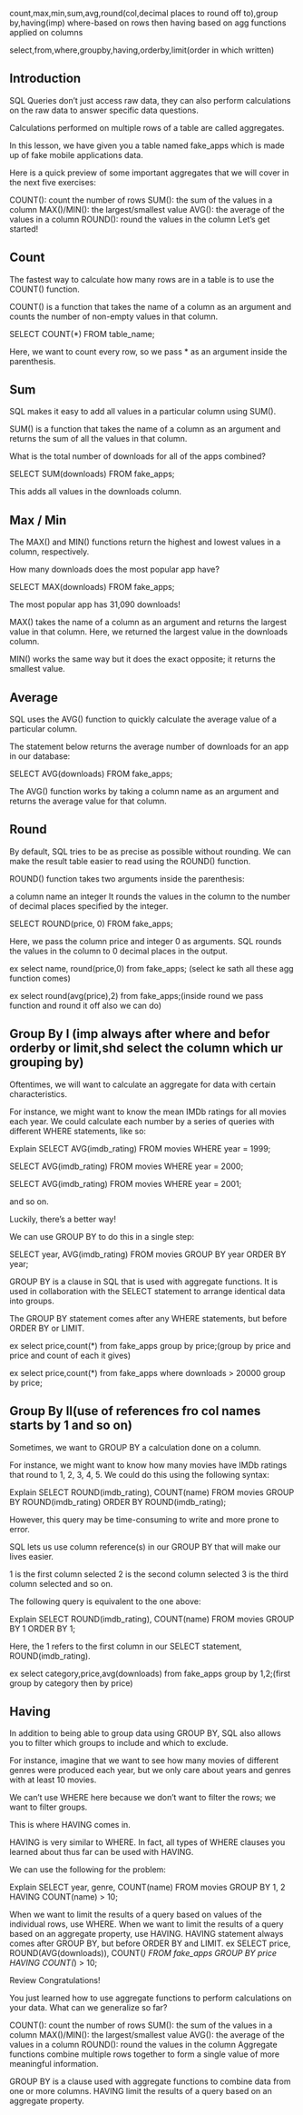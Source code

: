 count,max,min,sum,avg,round(col,decimal places to round off to),group by,having(imp)
where-based on rows then having based on agg functions applied on columns

select,from,where,groupby,having,orderby,limit(order in which written)

## Introduction
SQL Queries don’t just access raw data, they can also perform calculations on the raw data to answer specific data questions.

Calculations performed on multiple rows of a table are called aggregates.

In this lesson, we have given you a table named fake_apps which is made up of fake mobile applications data.

Here is a quick preview of some important aggregates that we will cover in the next five exercises:

COUNT(): count the number of rows
SUM(): the sum of the values in a column
MAX()/MIN(): the largest/smallest value
AVG(): the average of the values in a column
ROUND(): round the values in the column
Let’s get started!

## Count
The fastest way to calculate how many rows are in a table is to use the COUNT() function.

COUNT() is a function that takes the name of a column as an argument and counts the number of non-empty values in that column.

SELECT COUNT(*)
FROM table_name;

Here, we want to count every row, so we pass * as an argument inside the parenthesis.

## Sum
SQL makes it easy to add all values in a particular column using SUM().

SUM() is a function that takes the name of a column as an argument and returns the sum of all the values in that column.

What is the total number of downloads for all of the apps combined?

SELECT SUM(downloads)
FROM fake_apps;

This adds all values in the downloads column.

## Max / Min
The MAX() and MIN() functions return the highest and lowest values in a column, respectively.

How many downloads does the most popular app have?

SELECT MAX(downloads)
FROM fake_apps;

The most popular app has 31,090 downloads!

MAX() takes the name of a column as an argument and returns the largest value in that column. Here, we returned the largest value in the downloads column.

MIN() works the same way but it does the exact opposite; it returns the smallest value.

## Average
SQL uses the AVG() function to quickly calculate the average value of a particular column.

The statement below returns the average number of downloads for an app in our database:

SELECT AVG(downloads)
FROM fake_apps;

The AVG() function works by taking a column name as an argument and returns the average value for that column.

## Round
By default, SQL tries to be as precise as possible without rounding. We can make the result table easier to read using the ROUND() function.

ROUND() function takes two arguments inside the parenthesis:

a column name
an integer
It rounds the values in the column to the number of decimal places specified by the integer.

SELECT ROUND(price, 0)
FROM fake_apps;

Here, we pass the column price and integer 0 as arguments. SQL rounds the values in the column to 0 decimal places in the output.

ex
select name, round(price,0) from fake_apps; (select ke sath all these agg function comes)

ex
select round(avg(price),2) from fake_apps;(inside round we pass function and round it off also we can do)

## Group By I (imp always after where and befor orderby or limit,shd select the column which ur grouping by)
Oftentimes, we will want to calculate an aggregate for data with certain characteristics.

For instance, we might want to know the mean IMDb ratings for all movies each year. We could calculate each number by a series of queries with different WHERE statements, like so:


Explain
SELECT AVG(imdb_rating)
FROM movies
WHERE year = 1999;

SELECT AVG(imdb_rating)
FROM movies
WHERE year = 2000;

SELECT AVG(imdb_rating)
FROM movies
WHERE year = 2001;

and so on.

Luckily, there’s a better way!

We can use GROUP BY to do this in a single step:

SELECT year,
   AVG(imdb_rating)
FROM movies
GROUP BY year
ORDER BY year;

GROUP BY is a clause in SQL that is used with aggregate functions. It is used in collaboration with the SELECT statement to arrange identical data into groups.

The GROUP BY statement comes after any WHERE statements, but before ORDER BY or LIMIT.

ex
select price,count(*) from fake_apps group by price;(group by price and price and count of each it gives)

ex
select price,count(*) from fake_apps where downloads > 20000 group by price;

## Group By II(use of references fro col names starts by 1 and so on)
Sometimes, we want to GROUP BY a calculation done on a column.

For instance, we might want to know how many movies have IMDb ratings that round to 1, 2, 3, 4, 5. We could do this using the following syntax:


Explain
SELECT ROUND(imdb_rating),
   COUNT(name)
FROM movies
GROUP BY ROUND(imdb_rating)
ORDER BY ROUND(imdb_rating);

However, this query may be time-consuming to write and more prone to error.

SQL lets us use column reference(s) in our GROUP BY that will make our lives easier.

1 is the first column selected
2 is the second column selected
3 is the third column selected
and so on.

The following query is equivalent to the one above:


Explain
SELECT ROUND(imdb_rating),
   COUNT(name)
FROM movies
GROUP BY 1
ORDER BY 1;

Here, the 1 refers to the first column in our SELECT statement, ROUND(imdb_rating).

ex
select category,price,avg(downloads) from fake_apps group by 1,2;(first group by category then by price)

## Having
In addition to being able to group data using GROUP BY, SQL also allows you to filter which groups to include and which to exclude.

For instance, imagine that we want to see how many movies of different genres were produced each year, but we only care about years and genres with at least 10 movies.

We can’t use WHERE here because we don’t want to filter the rows; we want to filter groups.

This is where HAVING comes in.

HAVING is very similar to WHERE. In fact, all types of WHERE clauses you learned about thus far can be used with HAVING.

We can use the following for the problem:


Explain
SELECT year,
   genre,
   COUNT(name)
FROM movies
GROUP BY 1, 2
HAVING COUNT(name) > 10;

When we want to limit the results of a query based on values of the individual rows, use WHERE.
When we want to limit the results of a query based on an aggregate property, use HAVING.
HAVING statement always comes after GROUP BY, but before ORDER BY and LIMIT.
ex
SELECT price, 
   ROUND(AVG(downloads)),
   COUNT(*)
FROM fake_apps
GROUP BY price
HAVING COUNT(*) > 10;

Review
Congratulations!

You just learned how to use aggregate functions to perform calculations on your data. What can we generalize so far?

COUNT(): count the number of rows
SUM(): the sum of the values in a column
MAX()/MIN(): the largest/smallest value
AVG(): the average of the values in a column
ROUND(): round the values in the column
Aggregate functions combine multiple rows together to form a single value of more meaningful information.

GROUP BY is a clause used with aggregate functions to combine data from one or more columns.
HAVING limit the results of a query based on an aggregate property.